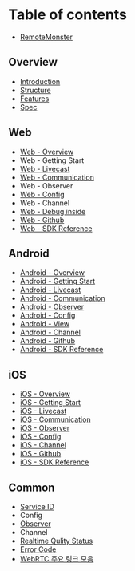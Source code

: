 # Table of contents

* [RemoteMonster](README.md)

## Overview

* [Introduction](overview/introduction.md)
* [Structure](overview/structure.md)
* [Features](overview/features.md)
* [Spec](overview/spec.md)

## Web

* [Web - Overview](web/web-overview.md)
* Web - Getting Start
* [Web - Livecast](web/web-livecast.md)
* [Web - Communication](web/web-communication.md)
* Web - Observer
* [Web - Config](web/web-config.md)
* Web - Channel
* [Web - Debug inside](web/web-debug-inside.md)
* [Web - Github](https://github.com/remotemonster/browser-sdk/)
* [Web - SDK Reference](https://remotemonster.github.io/browser-sdk/doc/)

## Android

* [Android - Overview](android/android-overview.md)
* [Android - Getting Start](android/android-getting-start.md)
* [Android - Livecast](android/android-livecast.md)
* [Android - Communication](android/android-communication.md)
* [Android - Observer](android/android-observer.md)
* [Android - Config](android/android-config.md)
* [Android - View](android/android-view.md)
* [Android - Channel](android/android-channel.md)
* [Android - Github](https://github.com/remotemonster/android-sdk/)
* [Android - SDK Reference](https://remotemonster.github.io/android-sdk/)

## iOS

* [iOS - Overview](ios/ios-overview.md)
* [iOS - Getting Start](ios/ios-getting-start.md)
* [iOS - Livecast](ios/ios-livecast.md)
* [iOS - Communication](ios/ios-communication.md)
* [iOS - Observer](ios/ios-observer.md)
* [iOS - Config](ios/ios-config.md)
* [iOS - Channel](ios/ios-channel.md)
* [iOS - Github](https://github.com/remotemonster/ios-sdk/)
* [iOS - SDK Reference](https://remotemonster.github.io/ios-sdk/)

## Common

* [Service ID](common/service-id.md)
* Config
* [Observer](common/observer.md)
* Channel
* [Realtime Qulity Status](common/qulity-status.md)
* [Error Code](common/error-code.md)
* [WebRTC 주요 링크 모음](common/webrtc.md)
